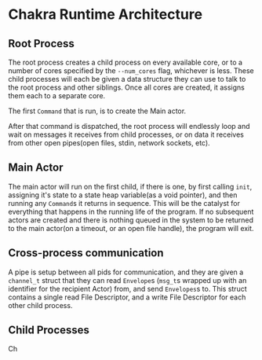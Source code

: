 # Chakra Runtime Architecture

## Root Process

The root process creates a child process on every available core, or to a number of cores specified by the `--num_cores` flag, whichever is less.  These child processes will each be given a data structure they can use to talk to the root process and other siblings.  Once all cores are created, it assigns them each to a separate core.

The first `Command` that is run, is to create the Main actor.

After that command is dispatched, the root process will endlessly loop and wait on messages it receives from child processes, or on data it receives from other open pipes(open files, stdin, network sockets, etc).

## Main Actor

The main actor will run on the first child, if there is one, by first calling `init`, assigning it's state to a state heap variable(as a void pointer), and then running any `Command`s it returns in sequence. This will be the catalyst for everything that happens in the running life of the program.  If no subsequent actors are created and there is nothing queued in the system to be returned to the main actor(on a timeout, or an open file handle), the program will exit.

## Cross-process communication

A pipe is setup between all pids for communication, and they are given a `channel_t` struct that they can read `Envelope`s (`msg_t`s wrapped up with an identifier for the recipient Actor) from, and send `Envelopes`s to.  This struct contains a single read File Descriptor, and a write File Descriptor for each other child process.

## Child Processes

Ch